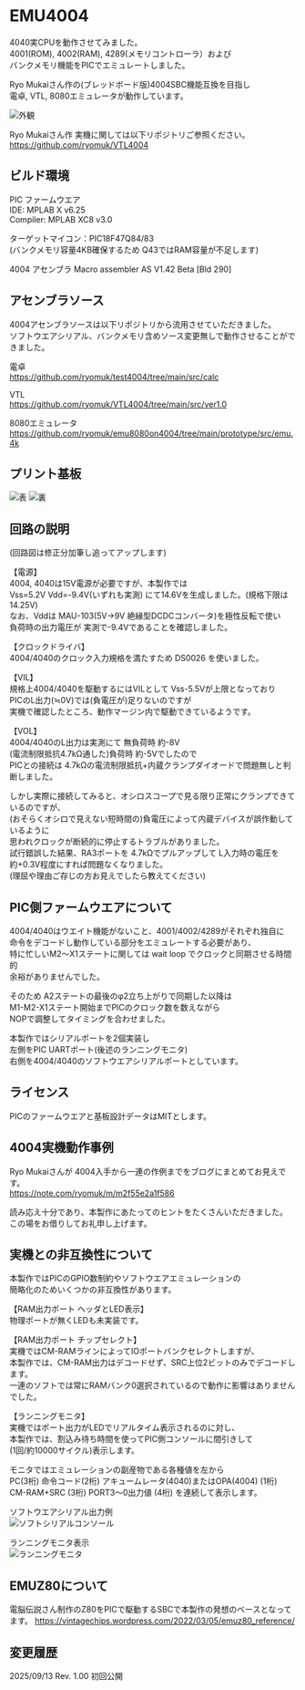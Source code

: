 # EMU4004

4040実CPUを動作させてみました。  
4001(ROM), 4002(RAM), 4289(メモリコントローラ）および  
バンクメモリ機能をPICでエミュレートしました。  

Ryo Mukaiさん作の(ブレッドボード版)4004SBC機能互換を目指し  
電卓, VTL, 8080エミュレータが動作しています。  

![外観](https://github.com/Gazelle8087/EMU4004/blob/main/pics/EMU4004_ASSY.jpg)

Ryo Mukaiさん作 実機に関しては以下リポジトリご参照ください。  
https://github.com/ryomuk/VTL4004

## ビルド環境
PIC ファームウエア  
IDE: MPLAB X v6.25  
Compiler: MPLAB XC8 v3.0  

ターゲットマイコン：PIC18F47Q84/83  
(バンクメモリ容量4KB確保するため Q43ではRAM容量が不足します)

4004 アセンブラ
Macro assembler  AS V1.42 Beta [Bld 290]  

## アセンブラソース

4004アセンブラソースは以下リポジトリから流用させていただきました。  
ソフトウエアシリアル、バンクメモリ含めソース変更無しで動作させることができました。  

電卓  
https://github.com/ryomuk/test4004/tree/main/src/calc

VTL  
https://github.com/ryomuk/VTL4004/tree/main/src/ver1.0

8080エミュレータ  
https://github.com/ryomuk/emu8080on4004/tree/main/prototype/src/emu.4k


## プリント基板

![表](https://github.com/Gazelle8087/EMU4004/blob/main/pics/EMU4004_PCB_F.jpg)
![裏](https://github.com/Gazelle8087/EMU4004/blob/main/pics/EMU4004_PCB_B.jpg)

## 回路の説明

(回路図は修正分加筆し追ってアップします)  

【電源】  
4004, 4040は15V電源が必要ですが、本製作では  
Vss=5.2V Vdd=-9.4V(いずれも実測) にて14.6Vを生成しました。(規格下限は14.25V)  
なお、Vddは MAU-103(5V→9V 絶縁型DCDCコンバータ)を極性反転で使い  
負荷時の出力電圧が 実測で-9.4Vであることを確認しました。  

【クロックドライバ】  
4004/4040のクロック入力規格を満たすため DS0026 を使いました。  

【VIL】  
規格上4004/4040を駆動するにはVILとして Vss-5.5Vが上限となっており  
PICのL出力(≒0V)では(負電圧が)足りないのですが  
実機で確認したところ、動作マージン内で駆動できているようです。  

【VOL】  
4004/4040のL出力は実測にて 無負荷時 約-8V  
(電流制限抵抗4.7kΩ通した)負荷時 約-5Vでしたので  
PICとの接続は 4.7kΩの電流制限抵抗+内蔵クランプダイオードで問題無しと判断しました。  

しかし実際に接続してみると、オシロスコープで見る限り正常にクランプできているのですが、  
(おそらくオシロで見えない短時間の)負電圧によって内蔵デバイスが誤作動しているように  
思われクロックが断続的に停止するトラブルがありました。  
試行錯誤した結果、RA3ポートを 4.7kΩでプルアップして L入力時の電圧を  
約+0.3V程度にすれば問題なくなりました。  
(理屈や理由ご存じの方お見えでしたら教えてください)  

## PIC側ファームウエアについて

4004/4040はウエイト機能がないこと、4001/4002/4289がそれぞれ独自に  
命令をデコードし動作している部分をエミュレートする必要があり、  
特に忙しいM2～X1ステートに関しては wait loop でクロックと同期させる時間的  
余裕がありませんでした。  

そのため A2ステートの最後のφ2立ち上がりで同期した以降は  
M1-M2-X1ステート開始までPICのクロック数を数えながら  
NOPで調整してタイミングを合わせました。  

本製作ではシリアルポートを2個実装し  
左側をPIC UARTポート(後述のランニングモニタ)  
右側を4004/4040のソフトウエアシリアルポートとしています。  

## ライセンス

PICのファームウエアと基板設計データはMITとします。

## 4004実機動作事例

Ryo Mukaiさんが 4004入手から一連の作例までをブログにまとめてお見えです。  
https://note.com/ryomuk/m/m2f55e2a1f586  

読み応え十分であり、本製作にあたってのヒントをたくさんいただきました。  
この場をお借りしてお礼申し上げます。  

## 実機との非互換性について  

本製作ではPICのGPIO数制約やソフトウエアエミュレーションの  
簡略化のためいくつかの非互換性があります。

【RAM出力ポート ヘッダとLED表示】  
物理ポートが無くLEDも未実装です。  

【RAM出力ポート チップセレクト】  
実機ではCM-RAMラインによってIOポートバンクセレクトしますが、  
本製作では、CM-RAM出力はデコードせず、SRC上位2ビットのみでデコードします。  
一連のソフトでは常にRAMバンク0選択されているので動作に影響はありませんでした。  

【ランニングモニタ】  
実機ではポート出力がLEDでリアルタイム表示されるのに対し、  
本製作では、割込み待ち時間を使ってPIC側コンソールに間引きして  
(1回/約10000サイクル)表示します。  

モニタではエミュレーションの副産物である各種値を左から  
PC(3桁) 命令コード(2桁) アキュームレータ(4040)またはOPA(4004) (1桁)  
CM-RAM+SRC (3桁) PORT3～0出力値 (4桁) を連続して表示します。  

ソフトウエアシリアル出力例  
![ソフトシリアルコンソール](https://github.com/Gazelle8087/EMU4004/blob/main/pics/EMU4004_mandel.jpg)

ランニングモニタ表示  
![ランニングモニタ](https://github.com/Gazelle8087/EMU4004/blob/main/pics/EMU4004_running_monitor.jpg)


## EMUZ80について

電脳伝説さん制作のZ80をPICで駆動するSBCで本製作の発想のベースとなってます。
https://vintagechips.wordpress.com/2022/03/05/emuz80_reference/

## 変更履歴
2025/09/13 Rev. 1.00 初回公開  

